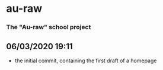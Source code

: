 # au-raw
### The "Au-raw" school project

## 06/03/2020 19:11
- the initial commit, containing the first draft of a homepage
